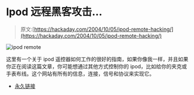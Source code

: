 # Ipod 远程黑客攻击…

> 原文:[https://hackaday.com/2004/10/05/ipod-remote-hacking/](https://hackaday.com/2004/10/05/ipod-remote-hacking/)

![ipod remote](img/e2c50015fec2561e51c4aff38dd0f647.png)

这里有一个关于 ipod 遥控器如何工作的很好的指南，如果你像我一样，并且如果你正在阅读这篇文章，你可能想通过其他方式控制你的 ipod，比如给你的夹克或手表布线。这个网站有所有的信息，连接，信号和协议来实现它。

*   [永久链接](http://www.maushammer.com/systems/ipod-remote/ipod-remote.html)